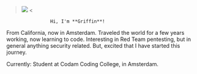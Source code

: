 > <img src="https://octodex.github.com/images/privateinvestocat.jpg"> <

					Hi, I'm **Griffin**!

From California, now in Amsterdam. Traveled the world for a few years working, now learning to code.
Interesting in Red Team pentesting, but in general anything security related.
But, excited that I have started this journey.

Currently:
	Student at Codam Coding College, in Amsterdam.
<!--
**potatokuka/potatokuka** is a ✨ _special_ ✨ repository because its `README.md` (this file) appears on your GitHub profile.

Here are some ideas to get you started:

From California to Latvia, now in Amsterdam. Traveled the world for a few years working, now on a journey to learn to code.
Interesting in Red Team pentesting, but in general anything security related.
But, excited that I have started this journey.

Currently:
	Student at Codam Coding College, in Amsterdam.
- 🔭 I’m currently working on ...
- 🌱 I’m currently learning ...
- 👯 I’m looking to collaborate on ...
- 🤔 I’m looking for help with ...
- 💬 Ask me about ...
- 📫 How to reach me: ...
- 😄 Pronouns: ...
- ⚡ Fun fact: ...
-->
